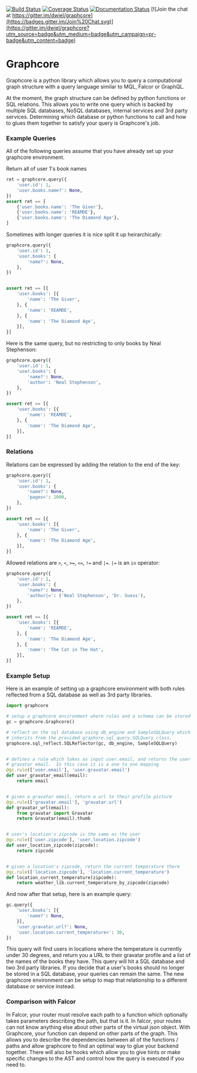 [![Build Status](https://travis-ci.org/dwiel/graphcore.svg?branch=master)](https://travis-ci.org/dwiel/graphcore) [![Coverage Status](https://coveralls.io/repos/dwiel/graphcore/badge.svg?branch=master&service=github)](https://coveralls.io/github/dwiel/graphcore?branch=master) [![Documentation Status](https://readthedocs.org/projects/graphcore/badge/?version=latest)](http://graphcore.readthedocs.org/en/latest/?badge=latest) [![Join the chat at https://gitter.im/dwiel/graphcore](https://badges.gitter.im/Join%20Chat.svg)](https://gitter.im/dwiel/graphcore?utm_source=badge&utm_medium=badge&utm_campaign=pr-badge&utm_content=badge)

# Graphcore

Graphcore is a python library which allows you to query a computational graph
structure with a query language similar to MQL, Falcor or GraphQL.

At the moment, the graph structure can be defined by python functions or SQL
relations.  This allows you to write one query which is backed by multiple SQL
databases, NoSQL databases, internal services and 3rd party services.
Determining which database or python functions to call and how to glues them
together to satisfy your query is Graphcore's job.

### Example Queries

All of the following queries assume that you have already set up your graphcore
environment.

Return all of user 1's book names

```python
ret = graphcore.query({
    'user.id': 1,
    'user.books.name?': None,
})
assert ret == [
    {'user.books.name': 'The Giver'},
    {'user.books.name': 'REAMDE'},
    {'user.books.name': 'The Diamond Age'},
]
```

Sometimes with longer queries it is nice split it up heirarchically:

```python
graphcore.query({
    'user.id': 1,
    'user.books': {
        'name?': None,
    },
})


assert ret == [{
    'user.books': [{
        'name': 'The Giver',
    }, {
        'name': 'REAMDE',
    }, {
        'name': 'The Diamond Age',
    }],
}]
```

Here is the same query, but no restricting to only books by Neal Stephenson:

```python
graphcore.query({
    'user.id': 1,
    'user.books': {
        'name?': None,
        'author': 'Neal Stephenson',
    },
})

assert ret == [{
    'user.books': [{
        'name': 'REAMDE',
    }, {
        'name': 'The Diamond Age',
    }],
}]
```

### Relations

Relations can be expressed by adding the relation to the end of the key:

```python
graphcore.query({
    'user.id': 1,
    'user.books': {
        'name?': None,
        'pages<': 1000,
    },
})

assert ret == [{
    'user.books': [{
        'name': 'The Giver',
    }, {
        'name': 'The Diamond Age',
    }],
}]
```

Allowed relations are `>`, `<`, `>=`, `<=`, `!=` and `|=`.  `|=` is an `in`
operator:

```python
graphcore.query({
    'user.id': 1,
    'user.books': {
        'name?': None,
        'author|=': ('Neal Stephenson', 'Dr. Suess'),
    },
})

assert ret == [{
    'user.books': [{
        'name': 'REAMDE',
    }, {
        'name': 'The Diamond Age',
    }, {
        'name': 'The Cat in The Hat',
    }],
}]
```

### Example Setup

Here is an example of setting up a graphcore environment with both rules
reflected from a SQL database as well as 3rd party libraries.

```python
import graphcore

# setup a graphcore environment where rules and a schema can be stored
gc = graphcore.Graphcore()

# reflect on the sql database using db_engine and SampleSQLQuery which
# inherits from the provided graphore.sql_query.SQLQuery class.
graphcore.sql_reflect.SQLReflector(gc, db_engine, SampleSQLQuery)


# defines a rule which takes as input user.email, and returns the user's
# gravatar email.  In this case it is a one to one mapping
@gc.rule(['user.email'], 'user.gravatar.email')
def user_gravatar_email(email):
    return email


# given a gravatar email, return a url to their profile picture
@gc.rule(['gravatar.email'], 'gravatar.url')
def gravatar_url(email):
    from gravatar import Gravatar
    return Gravatar(email).thumb


# user's location's zipcode is the same as the user
@gc.rule(['user.zipcode'], 'user.location.zipcode')
def user_location_zipcode(zipcode):
    return zipcode


# given a location's zipcode, return the current temperature there
@gc.rule(['location.zipcode'], 'location.current_temperature')
def location_current_temperature(zipcode):
    return weather_lib.current_temperature_by_zipcode(zipcode)
```

And now after that setup, here is an example query:

```python
gc.query({
    'user.books': [{
        'name?': None,
    }],
    'user.gravatar.url?': None,
    'user.location.current_temperature<': 30,
})
```

This query will find users in locations where the temperature is currently
under 30 degrees, and return you a URL to their gravatar profile and a list of
the names of the books they have.  This query will hit a SQL database and two
3rd party libraries.  If you decide that a user's books should no longer be
stored in a SQL database, your queries can remain the same.  The new graphcore
environment can be setup to map that relationship to a different database or
service instead.


### Comparison with Falcor

In Falcor, your router must resolve each path to a function which optionally
takes parameters describing the path, but that is it.  In falcor, your routes
can not know anything else about other parts of the virtual json object.  With
Graphcore, your function can depend on other parts of the graph.  This allows
you to describe the dependencies between all of the functions / paths and allow
graphcore to find an optimal way to glue your backend together.  There will
also be hooks which allow you to give hints or make specific changes to the AST
and control how the query is executed if you need to.
